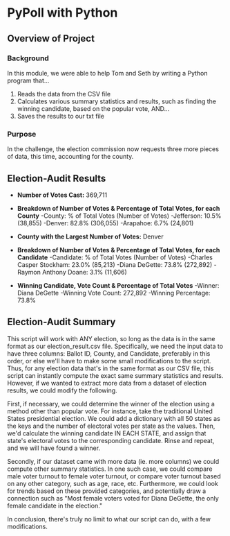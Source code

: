 # PyPoll with Python

## Overview of Project

### Background
In this module, we were able to help Tom and Seth by writing a Python program that...
1. Reads the data from the CSV file
2. Calculates various summary statistics and results, such as finding the winning candidate, based on the popular vote, AND...
3. Saves the results to our txt file

### Purpose
In the challenge, the election commission now requests three more pieces of data, this time, accounting for the county.

## Election-Audit Results

- **Number of Votes Cast:** 369,711

- **Breakdown of Number of Votes & Percentage of Total Votes, for each County**
  -County: % of Total Votes (Number of Votes)
  -Jefferson: 10.5% (38,855)
  -Denver: 82.8% (306,055)
  -Arapahoe: 6.7% (24,801)

- **County with the Largest Number of Votes:** Denver

- **Breakdown of Number of Votes & Percentage of Total Votes, for each Candidate**
    -Candidate: % of Total Votes (Number of Votes)
    -Charles Casper Stockham: 23.0% (85,213)
    -Diana DeGette: 73.8% (272,892)
    -Raymon Anthony Doane: 3.1% (11,606)

- **Winning Candidate, Vote Count & Percentage of Total Votes**
    -Winner: Diana DeGette
    -Winning Vote Count: 272,892
    -Winning Percentage: 73.8%

## Election-Audit Summary
This script will work with ANY election, so long as the data is in the same format as our election_result.csv file. Specifically, we need the input data to have three columns: Ballot ID, County, and Candidate, preferably in this order, or else we'll have to make some small modifications to the script. Thus, for any election data that's in the same format as our CSV file, this script can instantly compute the exact same summary statistics and results. However, if we wanted to extract more data from a dataset of election results, we could modify the following. 

First, if necessary, we could determine the winner of the election using a method other than popular vote. For instance, take the traditional United States presidential election. We could add a dictionary with all 50 states as the keys and the number of electoral votes per state as the values. Then, we'd calculate the winning candidate IN EACH STATE, and assign that state's electoral votes to the corresponding candidate. Rinse and repeat, and we will have found a winner. 

Secondly, if our dataset came with more data (ie. more columns) we could compute other summary statistics. In one such case, we could compare male voter turnout to female voter turnout, or compare voter turnout based on any other category, such as age, race, etc. Furthermore, we could look for trends based on these provided categories, and potentially draw a connection such as "Most female voters voted for Diana DeGette, the only female candidate in the election."

In conclusion, there's truly no limit to what our script can do, with a few modifications.

